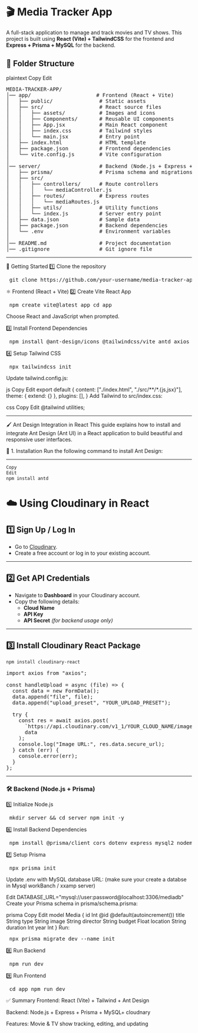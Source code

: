 <h1>🎬 Media Tracker App</h1>

A full-stack application to manage and track movies and TV shows.
This project is built using <b>React (Vite) + TailwindCSS</b> for the frontend and<b> Express + Prisma + MySQL</b> for the backend.


<h2>📂 Folder Structure</h2>
plaintext
Copy
Edit
<pre>
MEDIA-TRACKER-APP/
│── app/                     # Frontend (React + Vite)
│   ├── public/               # Static assets
│   ├── src/                  # React source files
│   │   ├── assets/           # Images and icons
│   │   ├── Components/       # Reusable UI components
│   │   ├── App.jsx           # Main React component
│   │   ├── index.css         # Tailwind styles
│   │   └── main.jsx          # Entry point
│   ├── index.html            # HTML template
│   ├── package.json          # Frontend dependencies
│   └── vite.config.js        # Vite configuration
│
│── server/                   # Backend (Node.js + Express + Prisma)
│   ├── prisma/               # Prisma schema and migrations
│   ├── src/
│   │   ├── controllers/      # Route controllers
│   │   │   └── mediaController.js
│   │   ├── routes/           # Express routes
│   │   │   └── mediaRoutes.js
│   │   ├── utils/            # Utility functions
│   │   └── index.js          # Server entry point
│   ├── data.json             # Sample data
│   ├── package.json          # Backend dependencies
│   └── .env                  # Environment variables
│
│── README.md                 # Project documentation
│── .gitignore                # Git ignore file
</pre>

<hr>

🚀 Getting Started
1️⃣ Clone the repository
<pre> git clone https://github.com/your-username/media-tracker-app.git cd media-tracker-app </pre>
⚛️ Frontend (React + Vite)
2️⃣ Create Vite React App
<pre> npm create vite@latest app cd app </pre>
Choose React and JavaScript when prompted.

3️⃣ Install Frontend Dependencies
<pre> npm install @ant-design/icons @tailwindcss/vite antd axios react react-dom react-hot-toast react-router-dom tailwindcss </pre>
4️⃣ Setup Tailwind CSS
<pre> npx tailwindcss init </pre>
Update tailwind.config.js:

js
Copy
Edit
export default {
  content: ["./index.html", "./src/**/*.{js,jsx}"],
  theme: { extend: {} },
  plugins: [],
}
Add Tailwind to src/index.css:

css
Copy
Edit
@tailwind utilities;
<hr>
🖌️ Ant Design Integration in React
This guide explains how to install and integrate Ant Design (Ant UI) in a React application to build beautiful and responsive user interfaces.

🚀 1. Installation
Run the following command to install Ant Design:
<hr>

```bash
Copy
Edit
npm install antd

```
# ☁️ Using Cloudinary in React  

## 1️⃣ Sign Up / Log In  
- Go to [Cloudinary](https://cloudinary.com/).  
- Create a free account or log in to your existing account.  

---

## 2️⃣ Get API Credentials  
- Navigate to **Dashboard** in your Cloudinary account.  
- Copy the following details:  
  - **Cloud Name**  
  - **API Key**  
  - **API Secret** *(for backend usage only)*  

---

## 3️⃣ Install Cloudinary React Package  

```bash
npm install cloudinary-react
```

<pre>
import axios from "axios";

const handleUpload = async (file) => {
  const data = new FormData();
  data.append("file", file);
  data.append("upload_preset", "YOUR_UPLOAD_PRESET");

  try {
    const res = await axios.post(
      `https://api.cloudinary.com/v1_1/YOUR_CLOUD_NAME/image/upload`,
      data
    );
    console.log("Image URL:", res.data.secure_url);
  } catch (err) {
    console.error(err);
  }
};
</pre>

<hr>
<h3>🛠️ Backend (Node.js + Prisma)</h3>
5️⃣ Initialize Node.js
<pre> mkdir server && cd server npm init -y </pre>
6️⃣ Install Backend Dependencies
<pre> npm install @prisma/client cors dotenv express mysql2 nodemon npm install prisma --save-dev </pre>
7️⃣ Setup Prisma
<pre> npx prisma init </pre>

Update .env with MySQL database URL:
(make sure your create a databse in Mysql workBanch / xxamp server)

Edit
DATABASE_URL="mysql://user:password@localhost:3306/mediadb"
Create your Prisma schema in prisma/schema.prisma:

prisma
Copy
Edit
model Media {
  id       Int     @id @default(autoincrement())
  title    String
  type     String
  image    String
  director String
  budget   Float
  location String
  duration Int
  year     Int
}
Run:

<pre> npx prisma migrate dev --name init </pre>
8️⃣ Run Backend
<pre> npm run dev </pre>
9️⃣ Run Frontend
<pre> cd app npm run dev </pre>

✅ Summary
Frontend: React (Vite) + Tailwind + Ant Design

Backend: Node.js + Express + Prisma + MySQL+ cloudnary

Features: Movie & TV show tracking, editing, and updating
